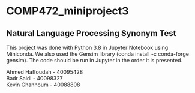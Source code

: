 # COMP472_miniproject3
## Natural Language Processing Synonym Test

This project was done with Python 3.8 in Jupyter Notebook using Miniconda. We also used the Gensim library (conda install -c conda-forge gensim).
The code should be run in Jupyter in the order it is presented.

Ahmed Haffoudah - 40095428  
Badr Saidi - 40098327  
Kevin Ghannoum - 40088808
